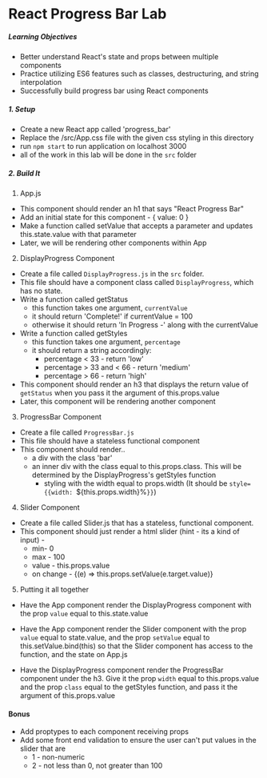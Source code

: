 # React Progress Bar Lab

##### Learning Objectives
* Better understand React's state and props between multiple components
* Practice utilizing ES6 features such as classes, destructuring, and string interpolation
* Successfully build progress bar using React components


##### 1. Setup
* Create a new React app called 'progress_bar'
* Replace the /src/App.css file with the given css styling in this directory
* run `npm start` to run application on localhost 3000
* all of the work in this lab will be done in the `src` folder

##### 2. Build It 
1. App.js
* This component should render an h1 that says "React Progress Bar"
* Add an initial state for this component - { value: 0 }
* Make a function called setValue that accepts a parameter and updates this.state.value with that parameter
* Later, we will be rendering other components within App

2. DisplayProgress Component
* Create a file called `DisplayProgress.js` in the `src` folder.
* This file should have a component class called `DisplayProgress`, which has no state.
* Write a function called getStatus
    * this function takes one argument, `currentValue`
    * it should return 'Complete!' if currentValue = 100
    * otherwise it should return 'In Progress -' along with the currentValue
* Write a function called getStyles
    * this function takes one argument, `percentage`
    * it should return a string accordingly:
        * percentage < 33 - return 'low'
        * percentage > 33 and < 66 - return 'medium'
        * percentage > 66 - return 'high'
* This component should render an h3 that displays the return value of `getStatus` when you pass it the argument of this.props.value
* Later, this component will be rendering another component 

3. ProgressBar Component
* Create a file called `ProgressBar.js`
* This file should have a stateless functional component 
* This component should render..
    * a div with the class 'bar'
    * an inner div with the class equal to this.props.class. This will be determined by the DisplayProgress's getStyles function 
        * styling with the width equal to props.width (It should be `style={{width: `${this.props.width}%`}}`)

4. Slider Component
* Create a file called Slider.js that has a stateless, functional component. 
* This component should just render a html slider (hint - its a kind of input) -
    * min- 0
    * max - 100
    * value - this.props.value 
    * on change - {(e) => this.props.setValue(e.target.value)}

5. Putting it all together
* Have the App component render the DisplayProgress component with the prop `value` equal to this.state.value 
* Have the App component render the Slider component with the prop `value` equal to state.value, and the prop `setValue` equal to this.setValue.bind(this) so that the Slider component has access to the function, and the state on App.js

* Have the DisplayProgress component render the ProgressBar component under the h3. Give it the prop `width` equal to this.props.value and the prop `class` equal to the getStyles function, and pass it the argument of this.props.value 

#### Bonus
* Add proptypes to each component receiving props
* Add some front end validation to ensure the user can't put values in the slider that are 
    * 1 - non-numeric
    * 2 - not less than 0, not greater than 100
